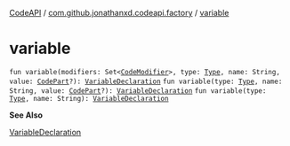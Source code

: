 [CodeAPI](../index.md) / [com.github.jonathanxd.codeapi.factory](index.md) / [variable](.)

# variable

`fun variable(modifiers: Set<`[`CodeModifier`](../com.github.jonathanxd.codeapi.base/-code-modifier/index.md)`>, type: `[`Type`](http://docs.oracle.com/javase/6/docs/api/java/lang/reflect/Type.html)`, name: String, value: `[`CodePart`](../com.github.jonathanxd.codeapi/-code-part/index.md)`?): `[`VariableDeclaration`](../com.github.jonathanxd.codeapi.base/-variable-declaration/index.md)
`fun variable(type: `[`Type`](http://docs.oracle.com/javase/6/docs/api/java/lang/reflect/Type.html)`, name: String, value: `[`CodePart`](../com.github.jonathanxd.codeapi/-code-part/index.md)`?): `[`VariableDeclaration`](../com.github.jonathanxd.codeapi.base/-variable-declaration/index.md)
`fun variable(type: `[`Type`](http://docs.oracle.com/javase/6/docs/api/java/lang/reflect/Type.html)`, name: String): `[`VariableDeclaration`](../com.github.jonathanxd.codeapi.base/-variable-declaration/index.md)

**See Also**

[VariableDeclaration](../com.github.jonathanxd.codeapi.base/-variable-declaration/index.md)

